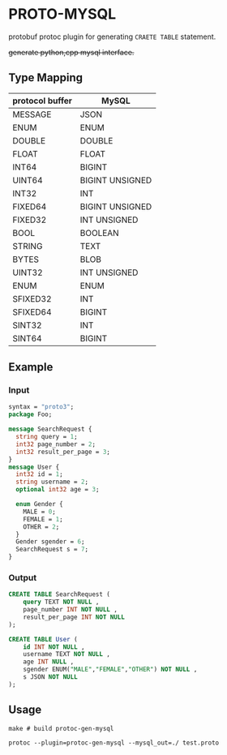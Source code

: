 # PROTO-MYSQL

protobuf protoc plugin for generating ```CRAETE TABLE``` statement.

~~generate python,cpp mysql interface.~~

## Type Mapping
|protocol buffer | MySQL |
|-----------|---------|
|MESSAGE| JSON|
|ENUM| ENUM|
|DOUBLE| DOUBLE|
|FLOAT| FLOAT|
|INT64| BIGINT|
|UINT64| BIGINT UNSIGNED|
|INT32| INT|
|FIXED64| BIGINT UNSIGNED|
|FIXED32| INT UNSIGNED|
|BOOL| BOOLEAN|
|STRING| TEXT|
|BYTES| BLOB|
|UINT32| INT UNSIGNED|
|ENUM| ENUM|
|SFIXED32| INT|
|SFIXED64| BIGINT|
|SINT32| INT|
|SINT64| BIGINT|

## Example
### Input
```protobuf
syntax = "proto3";
package Foo;

message SearchRequest {
  string query = 1;
  int32 page_number = 2;
  int32 result_per_page = 3;
}
message User {
  int32 id = 1;
  string username = 2;
  optional int32 age = 3; 

  enum Gender {
    MALE = 0;
    FEMALE = 1;
    OTHER = 2;
  }
  Gender sgender = 6;
  SearchRequest s = 7;
}
```
### Output
```sql
CREATE TABLE SearchRequest (
	query TEXT NOT NULL ,
	page_number INT NOT NULL ,
	result_per_page INT NOT NULL 
);

CREATE TABLE User (
	id INT NOT NULL ,
	username TEXT NOT NULL ,
	age INT NULL ,
	sgender ENUM("MALE","FEMALE","OTHER") NOT NULL ,
	s JSON NOT NULL 
);
```

## Usage
```bash=
make # build protoc-gen-mysql

protoc --plugin=protoc-gen-mysql --mysql_out=./ test.proto
```